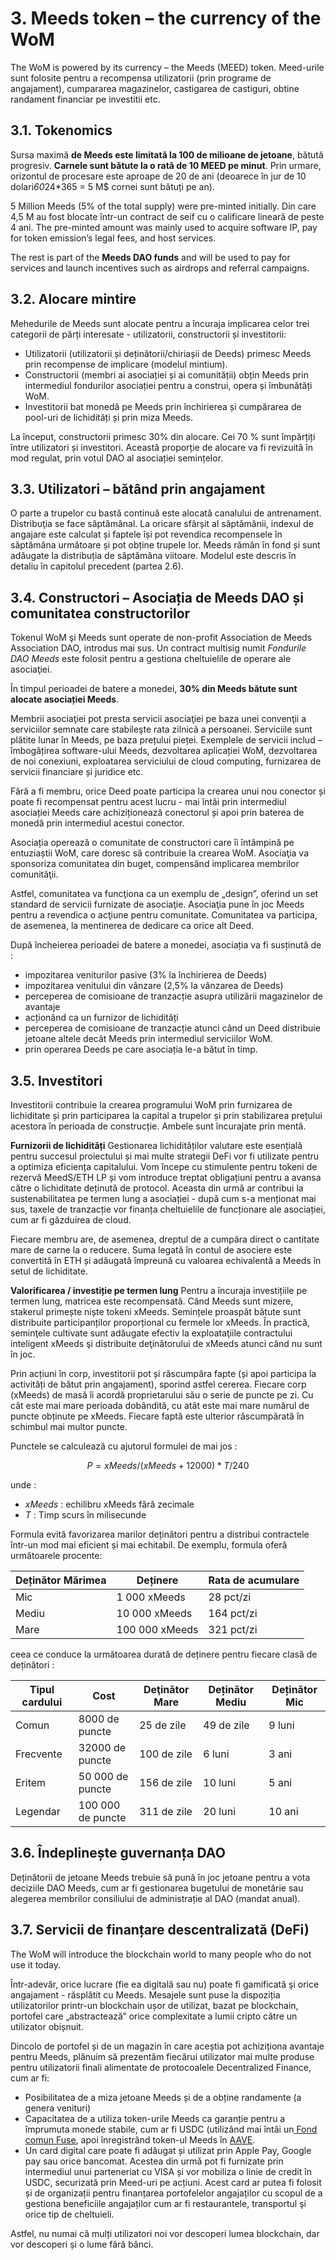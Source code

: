 # 3. Meeds token – the currency of the WoM

The WoM is powered by its currency – the Meeds (MEED) token. Meed-urile sunt folosite pentru a recompensa utilizatorii (prin programe de angajament), cumpararea magazinelor, castigarea de castiguri, obtine randament financiar pe investitii etc.

## 3.1. Tokenomics

Sursa maximă **de Meeds este limitată la 100 de milioane de jetoane**, bătută progresiv. **Carnele sunt bătute la o rată de 10 MEED pe minut**. Prin urmare, orizontul de procesare este aproape de 20 de ani (deoarece în jur de 10 dolari*60*24*365 = 5 M$ cornei sunt bătuți pe an).

5 Million Meeds (5% of the total supply) were pre-minted initially. Din care 4,5 M au fost blocate într-un contract de seif cu o calificare lineară de peste 4 ani. The pre-minted amount was mainly used to acquire software IP, pay for token emission’s legal fees, and host services.

The rest is part of the __Meeds DAO funds__ and will be used to pay for services and launch incentives such as airdrops and referral campaigns.


## 3.2. Alocare mintire

Mehedurile de Meeds sunt alocate pentru a încuraja implicarea celor trei categorii de părți interesate - utilizatorii, constructorii și investitorii:

- Utilizatorii (utilizatorii și deținătorii/chiriașii de Deeds) primesc Meeds prin recompense de implicare (modelul mintium).
- Constructorii (membri ai asociației și ai comunității) obțin Meeds prin intermediul fondurilor asociației pentru a construi, opera și îmbunătăți WoM.
- Investitorii bat monedă pe Meeds prin închirierea și cumpărarea de pool-uri de lichidități și prin miza Meeds.

La început, constructorii primesc 30% din alocare. Cei 70 % sunt împărțiți între utilizatori și investitori. Această proporție de alocare va fi revizuită în mod regulat, prin votul DAO al asociației semințelor.

## 3.3. Utilizatori – bătând prin angajament

O parte a trupelor cu bastă continuă este alocată canalului de antrenament. Distribuţia se face săptămânal. La oricare sfârșit al săptămânii, indexul de angajare este calculat și faptele își pot revendica recompensele în săptămâna următoare și pot obține trupele lor. Meeds rămân în fond și sunt adăugate la distribuția de săptămâna viitoare. Modelul este descris în detaliu în capitolul precedent (partea 2.6).

## 3.4. Constructori – Asociația de Meeds DAO și comunitatea constructorilor

Tokenul WoM şi Meeds sunt operate de non-profit Association de Meeds Association DAO, introdus mai sus. Un contract multisig numit _Fondurile DAO Meeds_ este folosit pentru a gestiona cheltuielile de operare ale asociaţiei.

În timpul perioadei de batere a monedei, **30% din Meeds bătute sunt alocate asociației Meeds**.

Membrii asociaţiei pot presta servicii asociaţiei pe baza unei convenţii a serviciilor semnate care stabileşte rata zilnică a persoanei. Serviciile sunt plătite lunar în Meeds, pe baza prețului pieței. Exemplele de servicii includ – îmbogățirea software-ului Meeds, dezvoltarea aplicației WoM, dezvoltarea de noi conexiuni, exploatarea serviciului de cloud computing, furnizarea de servicii financiare și juridice etc.

Fără a fi membru, orice Deed poate participa la crearea unui nou conector și poate fi recompensat pentru acest lucru - mai întâi prin intermediul asociației Meeds care achiziționează conectorul și apoi prin baterea de monedă prin intermediul acestui conector.

Asociația operează o comunitate de constructori care îi întâmpină pe entuziaștii WoM, care doresc să contribuie la crearea WoM. Asociaţia va sponsoriza comunitatea din buget, compensând implicarea membrilor comunităţii.

Astfel, comunitatea va funcţiona ca un exemplu de „design”, oferind un set standard de servicii furnizate de asociaţie. Asociaţia pune în joc Meeds pentru a revendica o acţiune pentru comunitate. Comunitatea va participa, de asemenea, la mentinerea de dedicare ca orice alt Deed.

După încheierea perioadei de batere a monedei, asociația va fi susținută de :

- impozitarea veniturilor pasive (3% la închirierea de Deeds)
- impozitarea venitului din vânzare (2,5% la vânzarea de Deeds)
- perceperea de comisioane de tranzacție asupra utilizării magazinelor de avantaje
- acționând ca un furnizor de lichidități
- perceperea de comisioane de tranzacție atunci când un Deed distribuie jetoane altele decât Meeds prin intermediul serviciilor WoM.
- prin operarea Deeds pe care asociația le-a bătut în timp.


## 3.5. Investitori

Investitorii contribuie la crearea programului WoM prin furnizarea de lichiditate și prin participarea la capital a trupelor și prin stabilizarea prețului acestora în perioada de construcție. Ambele sunt încurajate prin mentă.

**Furnizorii de lichidități** Gestionarea lichidităților valutare este esențială pentru succesul proiectului și mai multe strategii DeFi vor fi utilizate pentru a optimiza eficiența capitalului. Vom începe cu stimulente pentru tokeni de rezervă MeedS/ETH LP și vom introduce treptat obligațiuni pentru a avansa către o lichiditate deținută de protocol. Aceasta din urmă ar contribui la sustenabilitatea pe termen lung a asociației - după cum s-a menționat mai sus, taxele de tranzacție vor finanța cheltuielile de funcționare ale asociației, cum ar fi găzduirea de cloud.

Fiecare membru are, de asemenea, dreptul de a cumpăra direct o cantitate mare de carne la o reducere. Suma legată în contul de asociere este convertită în ETH și adăugată împreună cu valoarea echivalentă a Meeds în setul de lichiditate.

**Valorificarea / investiție pe termen lung** Pentru a încuraja investițiile pe termen lung, matricea este recompensată. Când Meeds sunt mizere, stakerul primește niște tokeni xMeeds. Semințele proaspăt bătute sunt distribuite participanților proporțional cu fermele lor xMeeds. În practică, seminţele cultivate sunt adăugate efectiv la exploataţiile contractului inteligent xMeeds şi distribuite deţinătorului de xMeeds atunci când nu sunt în joc.

Prin acțiuni în corp, investitorii pot și răscumpăra fapte (și apoi participa la activități de bătut prin angajament), sporind astfel cererea. Fiecare corp (xMeeds) de masă îi acordă proprietarului său o serie de puncte pe zi. Cu cât este mai mare perioada dobândită, cu atât este mai mare numărul de puncte obținute pe xMeeds. Fiecare faptă este ulterior răscumpărată în schimbul mai multor puncte.

Punctele se calculează cu ajutorul formulei de mai jos :

 $$ P = xMeeds / (xMeeds + 12000) * T / 240 $$

 unde :

- $xMeeds$ : echilibru xMeeds fără zecimale
- $T$ : Timp scurs în milisecunde

Formula evită favorizarea marilor deținători pentru a distribui contractele într-un mod mai eficient și mai echitabil. De exemplu, formula oferă următoarele procente:

| **Deținător Mărimea** | **Deținere**   | **Rata de acumulare** |
| --------------------- | -------------- | --------------------- |
| Mic                   | 1 000 xMeeds   | 28 pct/zi             |
| Mediu                 | 10 000 xMeeds  | 164 pct/zi            |
| Mare                  | 100 000 xMeeds | 321 pct/zi            |


ceea ce conduce la următoarea durată de deținere pentru fiecare clasă de deținători :

| **Tipul cardului** | **Cost**          | **Deţinător Mare** | **Deținător Mediu** | **Deținător Mic** |
| ------------------ | ----------------- | ------------------ | ------------------- | ----------------- |
| Comun              | 8000 de puncte    | 25 de zile         | 49 de zile          | 9 luni            |
| Frecvente          | 32000 de puncte   | 100 de zile        | 6 luni              | 3 ani             |
| Eritem             | 50 000 de puncte  | 156 de zile        | 10 luni             | 5 ani             |
| Legendar           | 100 000 de puncte | 311 de zile        | 20 luni             | 10 ani            |

## 3.6. Îndeplinește guvernanța DAO

Deținătorii de jetoane Meeds trebuie să pună în joc jetoane pentru a vota deciziile DAO Meeds, cum ar fi gestionarea bugetului de monetărie sau alegerea membrilor consiliului de administrație al DAO (mandat anual).

## 3.7. Servicii de finanțare descentralizată (DeFi)

The WoM will introduce the blockchain world to many people who do not use it today.

Într-adevăr, orice lucrare (fie ea digitală sau nu) poate fi gamificată şi orice angajament - răsplătit cu Meeds. Mesajele sunt puse la dispoziția utilizatorilor printr-un blockchain ușor de utilizat, bazat pe blockchain, portofel care „abstractează” orice complexitate a lumii cripto către un utilizator obișnuit.

Dincolo de portofel și de un magazin în care aceștia pot achiziționa avantaje pentru Meeds, plănuim să prezentăm fiecărui utilizator mai multe produse pentru utilizatorii finali alimentate de protocoalele Decentralized Finance, cum ar fi:

- Posibilitatea de a miza jetoane Meeds și de a obține randamente (a genera venituri)
- Capacitatea de a utiliza token-urile Meeds ca garanție pentru a împrumuta monede stabile, cum ar fi USDC (utilizând mai întâi un[ Fond comun Fuse](https://app.rari.capital/fuse), apoi înregistrând token-ul Meeds în [AAVE](https://aave.com/).
- Un card digital care poate fi adăugat și utilizat prin Apple Pay, Google pay sau orice bancomat. Acestea din urmă pot fi furnizate prin intermediul unui parteneriat cu VISA și vor mobiliza o linie de credit în USDC, securizată prin Meed-uri pe acțiuni. Acest card ar putea fi folosit și de organizații pentru finanțarea portofelelor angajaților cu scopul de a gestiona beneficiile angajaților cum ar fi restaurantele, transportul şi orice tip de cheltuieli.

Astfel, nu numai că mulți utilizatori noi vor descoperi lumea blockchain, dar vor descoperi și o lume fără bănci.

 
